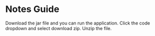 # Notes Guide
Download the jar file and you can run the application. 
Click the code dropdown and select download zip.
Unzip the file.
